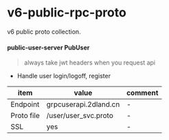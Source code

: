 # v6-public-rpc-proto

v6 public proto collection.

#### public-user-server PubUser

>  always take jwt headers when you request api

* Handle user login/logoff, register

| item       | value                 | comment |
|------------|-----------------------|---------|
| Endpoint   | grpcuserapi.2dland.cn | -       |
| Proto file | /user/user_svc.proto  | -       |
| SSL        | yes                   | -       |

